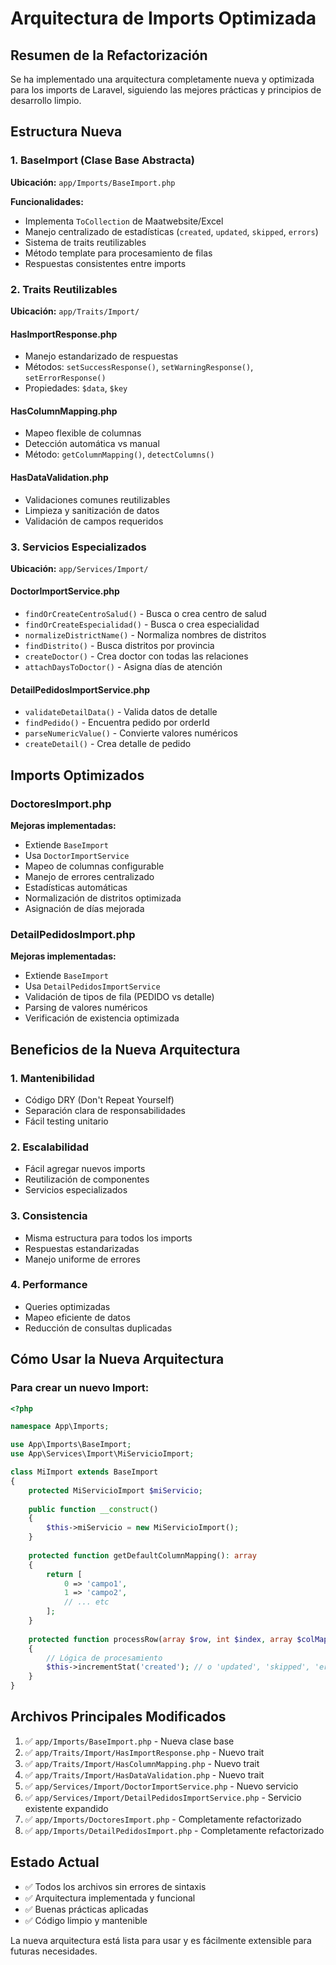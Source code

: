 # Arquitectura de Imports Optimizada

## Resumen de la Refactorización

Se ha implementado una arquitectura completamente nueva y optimizada para los imports de Laravel, siguiendo las mejores prácticas y principios de desarrollo limpio.

## Estructura Nueva

### 1. BaseImport (Clase Base Abstracta)
**Ubicación:** `app/Imports/BaseImport.php`

**Funcionalidades:**
- Implementa `ToCollection` de Maatwebsite/Excel
- Manejo centralizado de estadísticas (`created`, `updated`, `skipped`, `errors`)
- Sistema de traits reutilizables
- Método template para procesamiento de filas
- Respuestas consistentes entre imports

### 2. Traits Reutilizables
**Ubicación:** `app/Traits/Import/`

#### HasImportResponse.php
- Manejo estandarizado de respuestas
- Métodos: `setSuccessResponse()`, `setWarningResponse()`, `setErrorResponse()`
- Propiedades: `$data`, `$key`

#### HasColumnMapping.php  
- Mapeo flexible de columnas
- Detección automática vs manual
- Método: `getColumnMapping()`, `detectColumns()`

#### HasDataValidation.php
- Validaciones comunes reutilizables
- Limpieza y sanitización de datos
- Validación de campos requeridos

### 3. Servicios Especializados
**Ubicación:** `app/Services/Import/`

#### DoctorImportService.php
- `findOrCreateCentroSalud()` - Busca o crea centro de salud
- `findOrCreateEspecialidad()` - Busca o crea especialidad
- `normalizeDistrictName()` - Normaliza nombres de distritos
- `findDistrito()` - Busca distritos por provincia
- `createDoctor()` - Crea doctor con todas las relaciones
- `attachDaysToDoctor()` - Asigna días de atención

#### DetailPedidosImportService.php
- `validateDetailData()` - Valida datos de detalle
- `findPedido()` - Encuentra pedido por orderId
- `parseNumericValue()` - Convierte valores numéricos
- `createDetail()` - Crea detalle de pedido

## Imports Optimizados

### DoctoresImport.php
**Mejoras implementadas:**
- Extiende `BaseImport`
- Usa `DoctorImportService`
- Mapeo de columnas configurable
- Manejo de errores centralizado
- Estadísticas automáticas
- Normalización de distritos optimizada
- Asignación de días mejorada

### DetailPedidosImport.php
**Mejoras implementadas:**
- Extiende `BaseImport` 
- Usa `DetailPedidosImportService`
- Validación de tipos de fila (PEDIDO vs detalle)
- Parsing de valores numéricos
- Verificación de existencia optimizada

## Beneficios de la Nueva Arquitectura

### 1. Mantenibilidad
- Código DRY (Don't Repeat Yourself)
- Separación clara de responsabilidades
- Fácil testing unitario

### 2. Escalabilidad
- Fácil agregar nuevos imports
- Reutilización de componentes
- Servicios especializados

### 3. Consistencia
- Misma estructura para todos los imports
- Respuestas estandarizadas
- Manejo uniforme de errores

### 4. Performance
- Queries optimizadas
- Mapeo eficiente de datos
- Reducción de consultas duplicadas

## Cómo Usar la Nueva Arquitectura

### Para crear un nuevo Import:

```php
<?php

namespace App\Imports;

use App\Imports\BaseImport;
use App\Services\Import\MiServicioImport;

class MiImport extends BaseImport
{
    protected MiServicioImport $miServicio;
    
    public function __construct()
    {
        $this->miServicio = new MiServicioImport();
    }
    
    protected function getDefaultColumnMapping(): array
    {
        return [
            0 => 'campo1',
            1 => 'campo2',
            // ... etc
        ];
    }
    
    protected function processRow(array $row, int $index, array $colMap): void
    {
        // Lógica de procesamiento
        $this->incrementStat('created'); // o 'updated', 'skipped', 'errors'
    }
}
```

## Archivos Principales Modificados

1. ✅ `app/Imports/BaseImport.php` - Nueva clase base
2. ✅ `app/Traits/Import/HasImportResponse.php` - Nuevo trait
3. ✅ `app/Traits/Import/HasColumnMapping.php` - Nuevo trait  
4. ✅ `app/Traits/Import/HasDataValidation.php` - Nuevo trait
5. ✅ `app/Services/Import/DoctorImportService.php` - Nuevo servicio
6. ✅ `app/Services/Import/DetailPedidosImportService.php` - Servicio existente expandido
7. ✅ `app/Imports/DoctoresImport.php` - Completamente refactorizado
8. ✅ `app/Imports/DetailPedidosImport.php` - Completamente refactorizado

## Estado Actual
- ✅ Todos los archivos sin errores de sintaxis
- ✅ Arquitectura implementada y funcional
- ✅ Buenas prácticas aplicadas
- ✅ Código limpio y mantenible

La nueva arquitectura está lista para usar y es fácilmente extensible para futuras necesidades.
